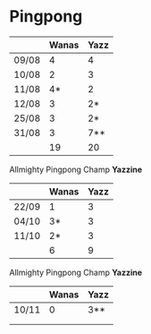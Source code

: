 # Pingpong


|   |  Wanas |  Yazz | 
|---|---|---|
|  09/08 |  4  |  4  |
|  10/08 |  2  |  3  |
|  11/08 |  4* |   2  |
|  12/08 |  3 |   2*  |
|  25/08 |  3 |   2*  |
|  31/08 |  3 |   7**  |
|  |  19 |   20  |

Allmighty Pingpong Champ **Yazzine**

|   |  Wanas |  Yazz | 
|---|---|---|
|  22/09 |  1  |  3  |
| 04/10 |  3* |   3  |
| 11/10 |  2* |   3  |
|  |  6 |   9  |

Allmighty Pingpong Champ **Yazzine**


|   |  Wanas |  Yazz | 
|---|---|---|
|  10/11 |  0  |  3**  |
| | |     |
|  |  |    |
